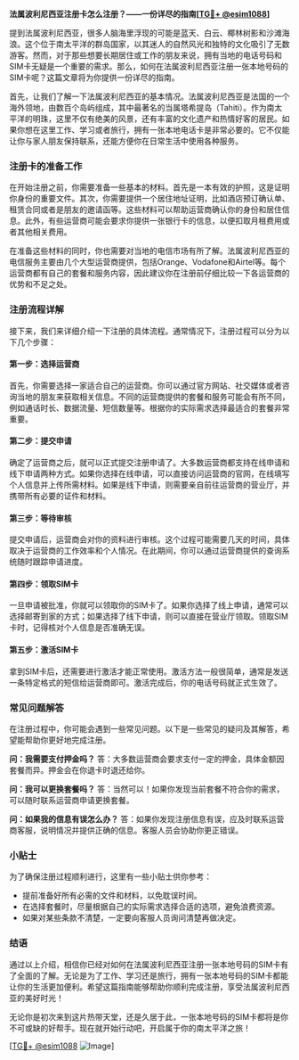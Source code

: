 **法属波利尼西亚注册卡怎么注册？——一份详尽的指南[[TG💪+ @esim1088](https://t.me/s/esim1088)]**

提到法属波利尼西亚，很多人脑海里浮现的可能是蓝天、白云、椰林树影和沙滩海浪。这个位于南太平洋的群岛国家，以其迷人的自然风光和独特的文化吸引了无数游客。然而，对于那些想要长期居住或工作的朋友来说，拥有当地的电话号码和SIM卡无疑是一个重要的需求。那么，如何在法属波利尼西亚注册一张本地号码的SIM卡呢？这篇文章将为你提供一份详尽的指南。

首先，让我们了解一下法属波利尼西亚的基本情况。法属波利尼西亚是法国的一个海外领地，由数百个岛屿组成，其中最著名的当属塔希提岛（Tahiti）。作为南太平洋的明珠，这里不仅有绝美的风景，还有丰富的文化遗产和热情好客的居民。如果你想在这里工作、学习或者旅行，拥有一张本地电话卡是非常必要的。它不仅能让你与家人朋友保持联系，还能方便你在日常生活中使用各种服务。

### 注册卡的准备工作

在开始注册之前，你需要准备一些基本的材料。首先是一本有效的护照，这是证明你身份的重要文件。其次，你需要提供一个居住地址证明，比如酒店预订确认单、租赁合同或者是朋友的邀请函等。这些材料可以帮助运营商确认你的身份和居住信息。此外，有些运营商可能会要求你提供一张银行卡的信息，以便扣取月租费用或者其他相关费用。

在准备这些材料的同时，你也需要对当地的电信市场有所了解。法属波利尼西亚的电信服务主要由几个大型运营商提供，包括Orange、Vodafone和Airtel等。每个运营商都有自己的套餐和服务内容，因此建议你在注册前仔细比较一下各运营商的优势和不足之处。

### 注册流程详解

接下来，我们来详细介绍一下注册的具体流程。通常情况下，注册过程可以分为以下几个步骤：

#### 第一步：选择运营商
首先，你需要选择一家适合自己的运营商。你可以通过官方网站、社交媒体或者咨询当地的朋友来获取相关信息。不同的运营商提供的套餐和服务可能会有所不同，例如通话时长、数据流量、短信数量等。根据你的实际需求选择最适合的套餐非常重要。

#### 第二步：提交申请
确定了运营商之后，就可以正式提交注册申请了。大多数运营商都支持在线申请和线下申请两种方式。如果你选择在线申请，可以直接访问运营商的官网，在线填写个人信息并上传所需材料。如果是线下申请，则需要亲自前往运营商的营业厅，并携带所有必要的证件和材料。

#### 第三步：等待审核
提交申请后，运营商会对你的资料进行审核。这个过程可能需要几天的时间，具体取决于运营商的工作效率和个人情况。在此期间，你可以通过运营商提供的查询系统随时跟踪申请进度。

#### 第四步：领取SIM卡
一旦申请被批准，你就可以领取你的SIM卡了。如果你选择了线上申请，通常可以选择邮寄到家的方式；如果选择了线下申请，则可以直接在营业厅领取。领取SIM卡时，记得核对个人信息是否准确无误。

#### 第五步：激活SIM卡
拿到SIM卡后，还需要进行激活才能正常使用。激活方法一般很简单，通常是发送一条特定格式的短信给运营商即可。激活完成后，你的电话号码就正式生效了。

### 常见问题解答

在注册过程中，你可能会遇到一些常见问题。以下是一些常见的疑问及其解答，希望能帮助你更好地完成注册。

**问：我需要支付押金吗？**
答：大多数运营商会要求支付一定的押金，具体金额因套餐而异。押金会在你退卡时退还给你。

**问：我可以更换套餐吗？**
答：当然可以！如果你发现当前套餐不符合你的需求，可以随时联系运营商申请更换套餐。

**问：如果我的信息有误怎么办？**
答：如果你发现注册信息有误，应及时联系运营商客服，说明情况并提供正确的信息。客服人员会协助你更正错误。

### 小贴士

为了确保注册过程顺利进行，这里有一些小贴士供你参考：
- 提前准备好所有必需的文件和材料，以免耽误时间。
- 在选择套餐时，尽量根据自己的实际需求选择合适的选项，避免浪费资源。
- 如果对某些条款不清楚，一定要向客服人员询问清楚再做决定。

### 结语

通过以上介绍，相信你已经对如何在法属波利尼西亚注册一张本地号码的SIM卡有了全面的了解。无论是为了工作、学习还是旅行，拥有一张本地号码的SIM卡都能让你的生活更加便利。希望这篇指南能够帮助你顺利完成注册，享受法属波利尼西亚的美好时光！

无论你是初次来到这片热带天堂，还是久居于此，一张本地号码的SIM卡都将是你不可或缺的好帮手。现在就开始行动吧，开启属于你的南太平洋之旅！

[[TG💪+ @esim1088](https://t.me/s/esim1088) ![Image](https://i.postimg.cc/4NQfJmqS/Snipaste-2025-05-13-00-14-12.png)]